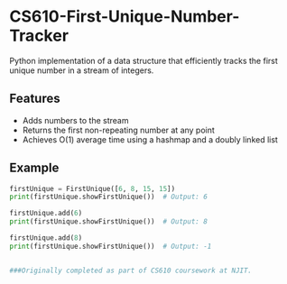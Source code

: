 # CS610-First-Unique-Number-Tracker

Python implementation of a data structure that efficiently tracks the first unique number in a stream of integers.

## Features

- Adds numbers to the stream
- Returns the first non-repeating number at any point
- Achieves O(1) average time using a hashmap and a doubly linked list

## Example

```python
firstUnique = FirstUnique([6, 8, 15, 15])
print(firstUnique.showFirstUnique())  # Output: 6

firstUnique.add(6)
print(firstUnique.showFirstUnique())  # Output: 8

firstUnique.add(8)
print(firstUnique.showFirstUnique())  # Output: -1


###Originally completed as part of CS610 coursework at NJIT.
